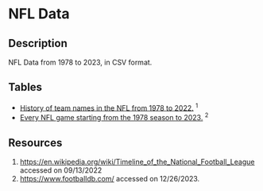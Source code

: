 # NFL Data

## Description

NFL Data from 1978 to 2023, in CSV format.

## Tables

- [History of team names in the NFL from 1978 to 2022.](https://github.com/ColeBallard/nfl-data/blob/main/historical-nfl-team-names.csv) <sup>1</sup>
- [Every NFL game starting from the 1978 season to 2023.](https://github.com/ColeBallard/nfl-data/blob/main/historical-game-stats.csv) <sup>2</sup>

## Resources

1. https://en.wikipedia.org/wiki/Timeline_of_the_National_Football_League accessed on 09/13/2022
2. https://www.footballdb.com/ accessed on 12/26/2023.

